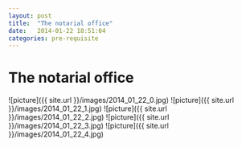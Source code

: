 ```yaml
---
layout: post
title:  "The notarial office"
date:   2014-01-22 18:51:04
categories: pre-requisite
---
```


The notarial office
===================
![picture]({{ site.url }}/images/2014_01_22_0.jpg)
![picture]({{ site.url }}/images/2014_01_22_1.jpg)
![picture]({{ site.url }}/images/2014_01_22_2.jpg)
![picture]({{ site.url }}/images/2014_01_22_3.jpg)
![picture]({{ site.url }}/images/2014_01_22_4.jpg)

